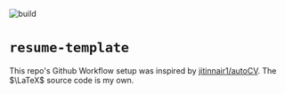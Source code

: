 ![build](https://github.com/nredick/resume-template/actions/workflows/build.yml/badge.svg)

# `resume-template`

This repo's Github Workflow setup was inspired by [jitinnair1/autoCV](https://github.com/jitinnair1/autoCV). The $\LaTeX$ source code is my own.
